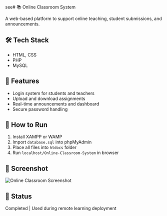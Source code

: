 see# 📚 Online Classroom System

A web-based platform to support online teaching, student submissions, and announcements.

## 🛠️ Tech Stack
- HTML, CSS
- PHP
- MySQL

## 🎯 Features
- Login system for students and teachers
- Upload and download assignments
- Real-time announcements and dashboard
- Secure password handling

## 🚀 How to Run
1. Install XAMPP or WAMP
2. Import `database.sql` into phpMyAdmin
3. Place all files into `htdocs` folder
4. Run `localhost/Online-Classroom-System` in browser

## 📸 Screenshot
![Online Classroom Screenshot](https://github.com/user-attachments/assets/e5aa6001-4a52-41dc-9680-fb6d200a7f94)
## 📌 Status
Completed | Used during remote learning deployment
